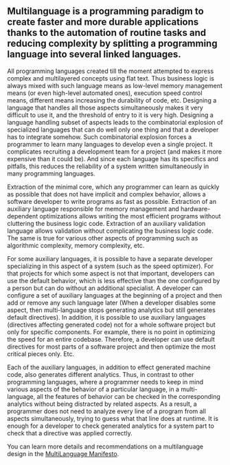 ## Multilanguage is a programming paradigm to create faster and more durable applications thanks to the automation of routine tasks and reducing complexity by splitting a programming language into several linked languages.  

All programming languages created till the moment attempted to express complex and multilayered concepts using flat text. Thus business logic is always mixed with such language means as low-level memory management means (or even high-level automated ones), execution speed control means, different means increasing the durability of code, etc. Designing a language that handles all those aspects simultaneously makes it very difficult to use it, and the threshold of entry to it is very high. Designing a language handling subset of aspects leads to the combinatorial explosion of specialized languages that can do well only one thing and that a developer has to integrate somehow. Such combinatorial explosion forces a programmer to learn many languages to develop even a single project. It complicates recruiting a development team for a project (and makes it more expensive than it could be). And since each language has its specifics and pitfalls, this reduces the reliability of a system written simultaneously in many programming languages.

Extraction of the minimal core, which any programmer can learn as quickly as possible that does not have implicit and complex behavior, allows a software developer to write programs as fast as possible. Extraction of an auxiliary language responsible for memory management and hardware-dependent optimizations allows writing the most efficient programs without cluttering the business logic code. Extraction of an auxiliary validation language allows validation without complicating the business logic code. The same is true for various other aspects of programming such as algorithmic complexity, memory complexity, etc.

For some auxiliary languages, it is possible to have a separate developer specializing in this aspect of a system (such as the speed optimizer). For that projects for which some aspect is not that important, developers can use the default behavior, which is less effective than the one configured by a person but can do without an additional specialist. A developer can configure a set of auxiliary languages at the beginning of a project and then add or remove any such language later (When a developer disables some aspect, then multi-language stops generating analytics but still generates default directives). In addition, it is possible to use auxiliary languages (directives affecting generated code) not for a whole software project but only for specific components. For example, there is no point in optimizing the speed for an entire codebase. Therefore, a developer can use default directives for most parts of a software project and then optimize the most critical pieces only. Etc.

Each of the auxiliary languages, in addition to effect generated machine code, also generates different analytics. Thus, in contrast to other programming languages, where a programmer needs to keep in mind various aspects of the behavior of a particular language, in a multi-language, all the features of behavior can be checked in the corresponding analytics without being distracted by related aspects. As a result, a programmer does not need to analyze every line of a program from all aspects simultaneously, trying to guess what that line does at runtime. It is enough for a developer to check generated analytics for a system part to check that a directive was applied correctly. 

You can learn more details and recommendations on a multilanguage design in the [MultiLanguage Manifesto](https://github.com/jinnzest/multilanguage-manifesto/blob/master/manifesto.md). 
